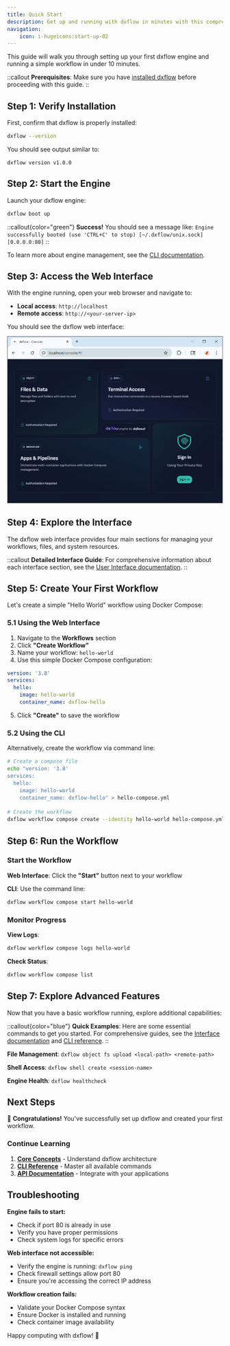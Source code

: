 ```yaml
---
title: Quick Start
description: Get up and running with dxflow in minutes with this comprehensive step-by-step guide
navigation:
    icon: i-hugeicons:start-up-02
---
```


This guide will walk you through setting up your first dxflow engine and running a simple workflow in under 10 minutes.

::callout
**Prerequisites**: Make sure you have [installed dxflow](/docs/getting-started/installation) before proceeding with this guide.
::

## Step 1: Verify Installation

First, confirm that dxflow is properly installed:

```bash
dxflow --version
```

You should see output similar to:
```
dxflow version v1.0.0
```

## Step 2: Start the Engine

Launch your dxflow engine:

```bash
dxflow boot up
```

::callout{color="green"}
**Success!** You should see a message like:
`Engine successfully booted (use 'CTRL+C' to stop) [~/.dxflow/unix.sock] [0.0.0.0:80]`
::

To learn more about engine management, see the [CLI documentation](/docs/cli/engine/boot).

## Step 3: Access the Web Interface

With the engine running, open your web browser and navigate to:

- **Local access**: `http://localhost`
- **Remote access**: `http://<your-server-ip>`

You should see the dxflow web interface:

![dxflow UI](/assets/ui_start_dark.png)

## Step 4: Explore the Interface

The dxflow web interface provides four main sections for managing your workflows, files, and system resources.

::callout
**Detailed Interface Guide**: For comprehensive information about each interface section, see the [User Interface documentation](/docs/interface).
::

## Step 5: Create Your First Workflow

Let's create a simple "Hello World" workflow using Docker Compose:

### 5.1 Using the Web Interface

1. Navigate to the **Workflows** section
2. Click **"Create Workflow"**
3. Name your workflow: `hello-world`
4. Use this simple Docker Compose configuration:

```yaml
version: '3.8'
services:
  hello:
    image: hello-world
    container_name: dxflow-hello
```

5. Click **"Create"** to save the workflow

### 5.2 Using the CLI

Alternatively, create the workflow via command line:

```bash
# Create a compose file
echo "version: '3.8'
services:
  hello:
    image: hello-world
    container_name: dxflow-hello" > hello-compose.yml

# Create the workflow
dxflow workflow compose create --identity hello-world hello-compose.yml
```

## Step 6: Run the Workflow

### Start the Workflow

**Web Interface**: Click the **"Start"** button next to your workflow

**CLI**: Use the command line:
```bash
dxflow workflow compose start hello-world
```

### Monitor Progress

**View Logs**:
```bash
dxflow workflow compose logs hello-world
```

**Check Status**:
```bash
dxflow workflow compose list
```

## Step 7: Explore Advanced Features

Now that you have a basic workflow running, explore additional capabilities:

::callout{color="blue"}
**Quick Examples**: Here are some essential commands to get you started. For comprehensive guides, see the [Interface documentation](/docs/interface) and [CLI reference](/docs/cli).
::

**File Management**: `dxflow object fs upload <local-path> <remote-path>`

**Shell Access**: `dxflow shell create <session-name>`

**Engine Health**: `dxflow healthcheck`

## Next Steps

🎉 **Congratulations!** You've successfully set up dxflow and created your first workflow.

### Continue Learning

1. **[Core Concepts](/docs/getting-started/concepts)** - Understand dxflow architecture
2. **[CLI Reference](/docs/cli)** - Master all available commands
3. **[API Documentation](/docs/api)** - Integrate with your applications

## Troubleshooting

**Engine fails to start:**
- Check if port 80 is already in use
- Verify you have proper permissions
- Check system logs for specific errors

**Web interface not accessible:**
- Verify the engine is running: `dxflow ping`
- Check firewall settings allow port 80
- Ensure you're accessing the correct IP address

**Workflow creation fails:**
- Validate your Docker Compose syntax
- Ensure Docker is installed and running
- Check container image availability

Happy computing with dxflow! 🚀

